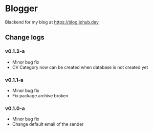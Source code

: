 # Blogger

Blackend for my blog at https://blog.iohub.dev


## Change logs

### v0.1.2-a
* Minor bug fix
* CV Category now can be created when database is not created yet

### v0.1.1-a
* Minor bug fix
* Fix package archive broken

### v0.1.0-a
* Minor bug fix
* Change default email of the sender